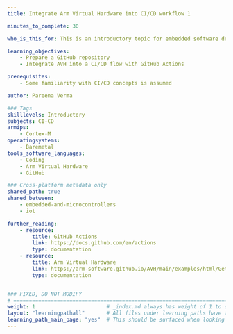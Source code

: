 ```yaml
---
title: Integrate Arm Virtual Hardware into CI/CD workflow 1

minutes_to_complete: 30

who_is_this_for: This is an introductory topic for embedded software developers new to Arm Virtual Hardware and its features.

learning_objectives: 
    - Prepare a GitHub repository
    - Integrate AVH into a CI/CD flow with GitHub Actions

prerequisites:
    - Some familiarity with CI/CD concepts is assumed

author: Pareena Verma

### Tags
skilllevels: Introductory
subjects: CI-CD
armips:
    - Cortex-M
operatingsystems:
    - Baremetal
tools_software_languages:
    - Coding
    - Arm Virtual Hardware
    - GitHub

### Cross-platform metadata only
shared_path: true
shared_between:
    - embedded-and-microcontrollers
    - iot

further_reading:
    - resource:
        title: GitHub Actions
        link: https://docs.github.com/en/actions
        type: documentation
    - resource:
        title: Arm Virtual Hardware
        link: https://arm-software.github.io/AVH/main/examples/html/GetStarted.html
        type: documentation


### FIXED, DO NOT MODIFY
# ================================================================================
weight: 1                       # _index.md always has weight of 1 to order correctly
layout: "learningpathall"       # All files under learning paths have this same wrapper
learning_path_main_page: "yes"  # This should be surfaced when looking for related content. Only set for _index.md of learning path content.
---
```


